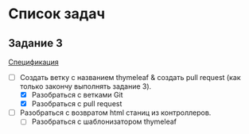 # Список задач

## Задание 3

[Спецификация](https://zor07.notion.site/Lesson-3-db851597b7aa4de8a42f4ed8d4c202db)

- [ ] Создать ветку с названием thymeleaf & создать pull request (как только закончу выполнять задание 3).
    - [X] Разобраться с ветками Git
    - [X] Разобраться с pull request

- [ ] Разобраться с возвратом html станиц из контроллеров.
  - [ ] Разобраться с шаблонизатором thymeleaf 